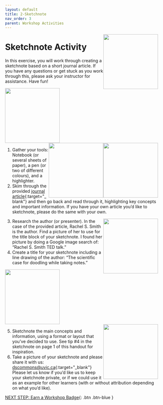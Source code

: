 ```yaml
---
layout: default
title: 2-Sketchnote
nav_order: 3
parent: Workshop Activities
---
```


<img src="images/act-2/" alt="" style="float:right;width:180px;">

# Sketchnote Activity

In this exercise, you will work through creating a sketchnote based on a short journal article. If you have any questions or get stuck as you work through this, please ask your instructor for assistance.  Have fun!

<img src="images/act-2/" alt="" style="width:180px;">

<img src="images/act-2/" alt="" style="float:right;width:180px;">
<img src="images/act-2/" alt="" style="float:right;width:180px;">

1.  Gather your tools: Notebook (or several sheets of paper), a pen (or two of different colours), and a highlighter.
2.  Skim through the provided [journal article](https://goo.gl/dCJQw1){:target="_blank"} and then go back and read through it, highlighting key concepts and important information. If you have your own article you’d like to sketchnote, please do the same with your own.

<img src="images/act-2/" alt="" style="float:right;width:180px;">

3.  Research the author (or presenter). In the case of the provided article, Rachel S. Smith is the author. Find a picture of her to use for the title block of your sketchnote. I found her picture by doing a Google image search of: “Rachel S. Smith TED talk.”
4.  Create a title for your sketchnote including a line drawing of the author: “The scientific case for doodling while taking notes.”

<img src="images/act-2/" alt="" style="width:180px;">

<img src="images/act-2/" alt="" style="float:right;width:180px;">

5.  Sketchnote the main concepts and information, using a format or layout that you’ve decided to use. See tip #4 in the sketchnote on page 1 of this handout for inspiration.
6.  Take a picture of your sketchnote and please share it with us: [dscommons@uvic.ca](mailto:dscommons@uvic.ca){:target="_blank"}
Please let us know if you’d like us to keep your sketchnote private, or if we could use it as an example for other learners (with or without attribution depending on what you’d like).

[NEXT STEP: Earn a Workshop Badge](informal-credentials.html){: .btn .btn-blue }
